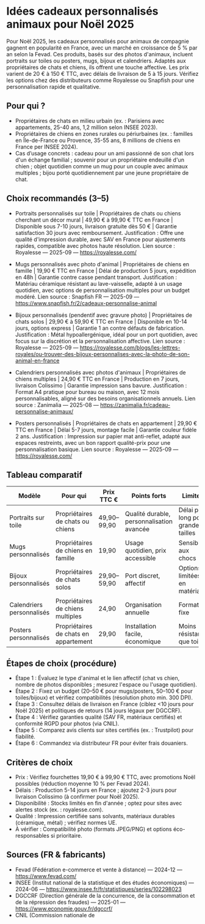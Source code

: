 # Idées cadeaux personnalisés animaux pour Noël 2025

Pour Noël 2025, les cadeaux personnalisés pour animaux de compagnie gagnent en popularité en France, avec un marché en croissance de 5 % par an selon la Fevad. Ces produits, basés sur des photos d'animaux, incluent portraits sur toiles ou posters, mugs, bijoux et calendriers. Adaptés aux propriétaires de chats et chiens, ils offrent une touche affective. Les prix varient de 20 € à 150 € TTC, avec délais de livraison de 5 à 15 jours. Vérifiez les options chez des distributeurs comme Royalesse ou Snapfish pour une personnalisation rapide et qualitative.

## Pour qui ?

- Propriétaires de chats en milieu urbain (ex. : Parisiens avec appartements, 25-40 ans, 1,2 million selon INSEE 2023).
- Propriétaires de chiens en zones rurales ou périurbaines (ex. : familles en Île-de-France ou Provence, 35-55 ans, 8 millions de chiens en France per INSEE 2024).
- Cas d’usage concrets : cadeau pour un ami passionné de son chat lors d'un échange familial ; souvenir pour un propriétaire endeuillé d'un chien ; objet quotidien comme un mug pour un couple avec animaux multiples ; bijou porté quotidiennement par une jeune propriétaire de chat.

## Choix recommandés (3–5)

- Portraits personnalisés sur toile | Propriétaires de chats ou chiens cherchant un décor mural | 49,90 € à 99,90 € TTC en France | Disponible sous 7-10 jours, livraison gratuite dès 50 € | Garantie satisfaction 30 jours avec remboursement.
  Justification : Offre une qualité d'impression durable, avec SAV en France pour ajustements rapides, compatible avec photos haute résolution.
  Lien source : Royalesse — 2025-09 — https://royalesse.com/

- Mugs personnalisés avec photo d'animal | Propriétaires de chiens en famille | 19,90 € TTC en France | Délai de production 5 jours, expédition en 48h | Garantie contre casse pendant transport.
  Justification : Matériau céramique résistant au lave-vaisselle, adapté à un usage quotidien, avec options de personnalisation multiples pour un budget modéré.
  Lien source : Snapfish FR — 2025-09 — https://www.snapfish.fr/2/cadeaux-personnalise-animal

- Bijoux personnalisés (pendentif avec gravure photo) | Propriétaires de chats solos | 29,90 € à 59,90 € TTC en France | Disponible en 10-14 jours, options express | Garantie 1 an contre défauts de fabrication.
  Justification : Métal hypoallergénique, idéal pour un port quotidien, avec focus sur la discrétion et la personnalisation affective.
  Lien source : Royalesse — 2025-09 — https://royalesse.com/blogs/les-lettres-royales/ou-trouver-des-bijoux-personnalises-avec-la-photo-de-son-animal-en-france

- Calendriers personnalisés avec photos d'animaux | Propriétaires de chiens multiples | 24,90 € TTC en France | Production en 7 jours, livraison Colissimo | Garantie impression sans bavure.
  Justification : Format A4 pratique pour bureau ou maison, avec 12 mois personnalisables, aligné sur des besoins organisationnels annuels.
  Lien source : Zanimalia — 2025-08 — https://zanimalia.fr/cadeau-personnalise-animaux/

- Posters personnalisés | Propriétaires de chats en appartement | 29,90 € TTC en France | Délai 5-7 jours, montage facile | Garantie couleur fidèle 2 ans.
  Justification : Impression sur papier mat anti-reflet, adapté aux espaces restreints, avec un bon rapport qualité-prix pour une personnalisation basique.
  Lien source : Royalesse — 2025-09 — https://royalesse.com/

## Tableau comparatif

| Modèle                  | Pour qui                          | Prix TTC € | Points forts                          | Limites                          | Source                          |
|-------------------------|-----------------------------------|------------|---------------------------------------|----------------------------------|---------------------------------|
| Portraits sur toile    | Propriétaires de chats ou chiens | 49,90–99,90 | Qualité durable, personnalisation avancée | Délai plus long pour grandes tailles | Royalesse — 2025-09 — https://royalesse.com/ |
| Mugs personnalisés     | Propriétaires de chiens en famille | 19,90     | Usage quotidien, prix accessible     | Sensible aux chocs               | Snapfish FR — 2025-09 — https://www.snapfish.fr/ |
| Bijoux personnalisés   | Propriétaires de chats solos     | 29,90–59,90 | Port discret, affectif               | Options limitées en matériaux    | Royalesse — 2025-09 — https://royalesse.com/ |
| Calendriers personnalisés | Propriétaires de chiens multiples | 24,90     | Organisation annuelle                | Format fixe                      | Zanimalia — 2025-08 — https://zanimalia.fr/ |
| Posters personnalisés  | Propriétaires de chats en appartement | 29,90     | Installation facile, économique      | Moins résistant que toile        | Royalesse — 2025-09 — https://royalesse.com/ |

## Étapes de choix (procédure)

- Étape 1 : Évaluez le type d'animal et le lien affectif (chat vs chien, nombre de photos disponibles ; mesurez l'espace ou l'usage quotidien).
- Étape 2 : Fixez un budget (20–50 € pour mugs/posters, 50–100 € pour toiles/bijoux) et vérifiez compatibilités (résolution photo min. 300 DPI).
- Étape 3 : Consultez délais de livraison en France (ciblez <10 jours pour Noël 2025) et politiques de retours (14 jours légaux per DGCCRF).
- Étape 4 : Vérifiez garanties qualité (SAV FR, matériaux certifiés) et conformité RGPD pour photos (via CNIL).
- Étape 5 : Comparez avis clients sur sites certifiés (ex. : Trustpilot) pour fiabilité.
- Étape 6 : Commandez via distributeur FR pour éviter frais douaniers.

## Critères de choix

- Prix : Vérifiez fourchettes 19,90 € à 99,90 € TTC, avec promotions Noël possibles (réduction moyenne 10 % per Fevad 2024).
- Délais : Production 5-14 jours en France ; ajoutez 2-3 jours pour livraison Colissimo (à confirmer pour Noël 2025).
- Disponibilité : Stocks limités en fin d'année ; optez pour sites avec alertes stock (ex. : royalesse.com).
- Qualité : Impression certifiée sans solvants, matériaux durables (céramique, métal) ; vérifiez normes UE.
- À vérifier : Compatibilité photo (formats JPEG/PNG) et options éco-responsables si prioritaire.

## Sources (FR & fabricants)

- Fevad (Fédération e-commerce et vente à distance) — 2024-12 — https://www.fevad.com/
- INSEE (Institut national de la statistique et des études économiques) — 2024-06 — https://www.insee.fr/fr/statistiques/series/102298023
- DGCCRF (Direction générale de la concurrence, de la consommation et de la répression des fraudes) — 2025-01 — https://www.economie.gouv.fr/dgccrf/
- CNIL (Commission nationale de